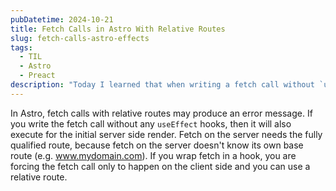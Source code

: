 ```yaml
---
pubDatetime: 2024-10-21
title: Fetch Calls in Astro With Relative Routes
slug: fetch-calls-astro-effects
tags:
  - TIL
  - Astro
  - Preact
description: "Today I learned that when writing a fetch call without `useEffect` hooks, it executes during the initial server-side render requiring a fully qualified route, whereas wrapping it in a hook confines the fetch to the client-side, allowing the use of a relative route."
---
```


In Astro, fetch calls with relative routes may produce an error message. If you write the fetch call without any `useEffect` hooks, then it will also execute for the initial server side render. Fetch on the server needs the fully qualified route, because fetch on the server doesn't know its own base route (e.g. www.mydomain.com). If you wrap fetch in a hook, you are forcing the fetch call only to happen on the client side and you can use a relative route.

